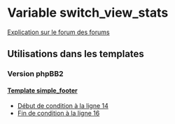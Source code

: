 # Variable switch_view_stats
[Explication sur le forum des forums](http://forum.forumactif.com/t294113-listing-des-variables#switch_view_stats)

## Utilisations dans les templates

### Version phpBB2

#### [Template simple_footer](subsilver/simple_footer.md)
* [Début de condition à la ligne 14](../subsilver/simple_footer.tpl#L14)
* [Fin de condition à la ligne 16](../subsilver/simple_footer.tpl#L16)